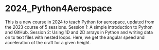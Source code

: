 # 2024_Python4Aerospace
This is a new course in 2024 to teach Python for aerospace, updated from the 2023 course of 5 sessions.
Session 1: A simple introduction to Python and GitHub.
Session 2: Using 1D and 2D arrays in Python and writing data on to text files with nested loops. Here, we get the angular speed and acceleration of the craft for a given height.
